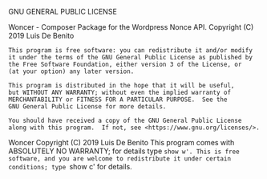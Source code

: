 GNU GENERAL PUBLIC LICENSE

Woncer - Composer Package for the Wordpress Nonce API.
    Copyright (C) 2019  Luis De Benito

    This program is free software: you can redistribute it and/or modify
    it under the terms of the GNU General Public License as published by
    the Free Software Foundation, either version 3 of the License, or
    (at your option) any later version.

    This program is distributed in the hope that it will be useful,
    but WITHOUT ANY WARRANTY; without even the implied warranty of
    MERCHANTABILITY or FITNESS FOR A PARTICULAR PURPOSE.  See the
    GNU General Public License for more details.

    You should have received a copy of the GNU General Public License
    along with this program.  If not, see <https://www.gnu.org/licenses/>.

Woncer  Copyright (C) 2019  Luis De Benito
    This program comes with ABSOLUTELY NO WARRANTY; for details type `show w'.
    This is free software, and you are welcome to redistribute it
    under certain conditions; type `show c' for details.